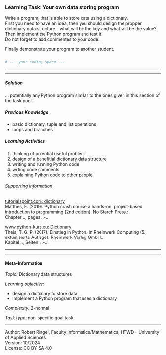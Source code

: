 ### Learning Task: Your own data storing program

Write a program, that is able to store data using a dictionary.  
First you need to have an idea, then you should design the propper dictionary data structure - what will be the key and what will be the value?
Then implement the Python program and test it.  
Do not forget to add commentes to your code.

Finally demonstrate your program to another student.

``` python

# ... your coding space ...


```

---------------------------------------
---------------------------------------

##### Solution

... potentially any Python program similar to the ones given in this section of the task pool.


##### Previous Knowledge

- basic dictionary, tuple and list operations
- loops and branches
  
##### Learning Activities

1) thinking of potential useful problem
2) design of a benefitial dictionary data structure
2) writing and running Python code
3) wrting code comments
4) explaining Python code to other people


###### Supporting information

[tutorialspoint.com: dictionary](https://www.tutorialspoint.com/python/python_dictionary.htm)  
Matthes, E. (2019). Python crash course a hands-on, project-based introduction to programming (2nd edition). No Starch Press.:  
Chapter .., pages ..-..  

[www.python-kurs.eu: Dictionary](https://www.python-kurs.eu/python3_dictionaries.php)  
Theis, T. G. P. (2017). Einstieg in Python. In Rheinwerk Computing (5., aktualisierte Auflage). Rheinwerk Verlag GmbH.:   
Kapitel .., Seiten ...-... 

---------------------------------------
---------------------------------------
#### Meta-Information
*Topic:*  Dictionary data structures 

*Learning objective:*  
- design a dictonary to store data
- implement a Python program that uses a dictionary

[//]: # "learning objective: 2-dictionary"
[//]: # "previous knowledge: 2-branch 2-loop 2-list 2-dictionary"

*Complexity:*  2-normal 

*Task type:*  non-specific goal task

----
Author: Robert Ringel, Faculty Informatics/Mathematics, HTWD – University of Applied Sciences  
Version: 10/2024            
License: CC BY-SA 4.0
